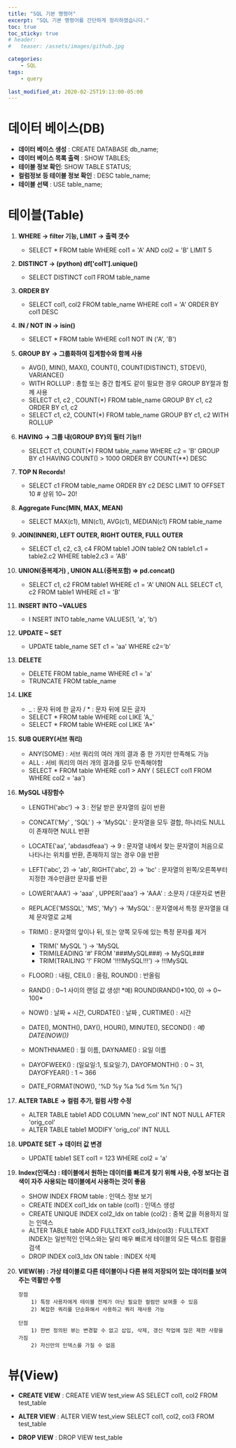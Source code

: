 ```yaml
---
title: "SQL 기본 명령어"
excerpt: "SQL 기본 명령어를 간단하게 정리하였습니다."
toc: true
toc_sticky: true
# header:
#   teaser: /assets/images/github.jpg

categories: 
    - SQL
tags:
    - query
  
last_modified_at: 2020-02-25T19:13:00-05:00
---
```



# 데이터 베이스(DB)
- **데이터 베이스 생성** : CREATE DATABASE db_name;
- **데이터 베이스 목록 출력** : SHOW TABLES;
- **테이블 정보 확인**: SHOW TABLE STATUS;
- **컬럼정보 등 테이블 정보 확인** : DESC table_name;
- **테이블 선택** : USE table_name;

# 테이블(Table)
1. **WHERE → filter 기능, LIMIT → 출력 갯수**
   - SELECT * FROM table WHERE col1 = 'A' AND col2 = 'B' LIMIT 5

2. **DISTINCT → (python) df['col1'].unique()**
   - SELECT DISTINCT col1 FROM table_name

3. **ORDER BY**
   - SELECT col1, col2 FROM table_name WHERE col1 = 'A' ORDER BY col1 DESC

4. **IN / NOT IN → isin()**
   - SELECT * FROM table WHERE col1 NOT IN ('A', 'B')

5. **GROUP BY → 그룹화하여 집계함수와 함께 사용**
   - AVG(), MIN(), MAX(), COUNT(), COUNT(DISTINCT), STDEV(), VARIANCE()
   - WITH ROLLUP : 총합 또는 중간 합계도 같이 필요한 경우 GROUP BY절과 함께 사용
   - SELECT c1, c2 , COUNT(*) FROM table_name GROUP BY c1, c2 ORDER BY c1, c2
   - SELECT c1, c2, COUNT(*) FROM table_name GROUP BY c1, c2 WITH ROLLUP

6. **HAVING → 그룹 내(GROUP BY)의 필터 기능!!**
   - SELECT c1, COUNT(*) FROM table_name WHERE c2 = 'B' GROUP BY c1 HAVING COUNT() > 1000 ORDER BY COUNT(**) DESC

7. **TOP N Records!**

   - SELECT c1 FROM table_name ORDER BY c2 DESC LIMIT 10 OFFSET 10 # 상위 10~ 20!

8. **Aggregate Func(MIN, MAX, MEAN)**

   - SELECT MAX(c1), MIN(c1), AVG(c1), MEDIAN(c1) FROM table_name

9. **JOIN(INNER), LEFT OUTER, RIGHT OUTER, FULL OUTER**
   - SELECT c1, c2, c3, c4 FROM table1 JOIN  table2 ON table1.c1 = table2.c2 WHERE table2.c3 = 'AB'

10. **UNION(중복제거) , UNION ALL(중복포함) ⇒ pd.concat()**
    - SELECT c1, c2 FROM table1 WHERE c1 = 'A' UNION ALL SELECT c1, c2 FROM table1 WHERE c1 = 'B'

11. **INSERT INTO ~VALUES**
    - I NSERT INTO table_name VALUES(1, 'a', 'b')

12. **UPDATE ~ SET**
    - UPDATE table_name SET c1 = 'aa' WHERE c2='b'

13. **DELETE**
    - DELETE FROM table_name WHERE c1 = 'a'
    - TRUNCATE FROM table_name

14. **LIKE**
    - _ : 문자 뒤에 한 글자  /   * : 문자 뒤에 모든 글자
    - SELECT * FROM table WHERE col LIKE 'A_'
    - SELECT * FROM table WHERE col LIKE 'A*'

15. **SUB QUERY(서브 쿼리)**
    - ANY(SOME) : 서브 쿼리의 여러 개의 결과 중 한 가지만 만족해도 가능 
    - ALL : 서비 쿼리의 여러 개의 결과를 모두 만족해야함 
    - SELECT * FROM table WHERE col1 > ANY ( SELECT col1 FROM WHERE col2 = 'aa')

16. **MySQL 내장함수**
    - LENGTH('abc') → 3 : 전달 받은 문자열의 길이 반환
    - CONCAT('My' , 'SQL' ) → 'MySQL' : 문자열을 모두 결합, 하나라도 NULL이 존재하면 NULL 반환
    - LOCATE('aa', 'abdasdfeaa') → 9 : 문자열 내에서 찾는 문자열이 처음으로 나타나는 위치를 반환, 존재하지 않는 경우 0을 반환
    - LEFT('abc', 2) → 'ab', RIGHT('abc', 2) → 'bc' : 문자열의 왼쪽/오른쪽부터 지정한 개수만큼만 문자를 반환
    - LOWER('AAA') → 'aaa' , UPPER('aaa') → 'AAA' : 소문자 / 대문자로 변환
    - REPLACE('MSSQL', 'MS', 'My') → 'MySQL' : 문자열에서 특정 문자열을 대체 문자열로 교체
    - TRIM() : 문자열의 앞이나 뒤, 또는 양쪽 모두에 있는 특정 문자를 제거

        - TRIM('      MySQL      ') → 'MySQL
        - TRIM(LEADING '#' FROM '###MySQL###) → MySQL###
        - TRIM(TRAILING '!' FROM '!!!!MySQL!!!') → !!!MySQL

    - FLOOR() : 내림, CEIL() : 올림, ROUND() : 반올림
    - RAND() : 0~1 사이의 랜덤 값 생성! *예) ROUND(RAND()*100, 0) → 0~ 100*
  
    - NOW() : 날짜 + 시간, CURDATE() : 날짜 , CURTIME() : 시간
    - DATE(), MONTH(), DAY(), HOUR(), MINUTE(), SECOND() : *예) DATE(NOW())*
    - MONTHNAME() : 월 이름, DAYNAME() : 요일 이름
    - DAYOFWEEK() : (일요일:1, 토요일:7), DAYOFMONTH() : 0 ~ 31, DAYOFYEAR() : 1 ~ 366
    - DATE_FORMAT(NOW(), '%D %y %a %d %m %n %j')

17. **ALTER TABLE → 컬럼 추가, 컬럼 사항 수정**

    - ALTER TABLE table1 ADD COLUMN 'new_col' INT NOT NULL AFTER 'orig_col'
    - ALTER TABLE table1 MODIFY 'orig_col' INT NULL

18. **UPDATE SET → 데이터 값 변경**

    - UPDATE table1 SET col1 = 123 WHERE col2 = 'a'

19. **Index(인덱스) : 테이블에서 원하는 데이터를 빠르게 찾기 위해 사용, 수정 보다는 검색이 자주 사용되는 테이블에서 사용하는 것이 좋음**

    - SHOW INDEX FROM table  : 인덱스 정보 보기
    - CREATE INDEX col1_Idx on table (col1) : 인덱스 생성
    - CREATE UNIQUE INDEX col2_Idx on table (col2) : 중복 값을 허용하지 않는 인덱스
    - ALTER TABLE table ADD FULLTEXT col3_Idx(col3) : FULLTEXT INDEX는 일반적인 인덱스와는 달리 매우 빠르게 테이블의 모든 텍스트 컬럼을 검색
    - DROP INDEX col3_Idx ON table : INDEX 삭제

20. **VIEW(뷰) : 가상 테이블로 다른 테이블이나 다른 뷰의 저장되어 있는 데이터를 보여주는 역활만 수행**
    
        장점 
            1) 특정 사용자에게 테이블 전체가 아닌 필요한 컬럼만 보여줄 수 있음
            2) 복잡한 쿼리를 단순화해서 사용하고 쿼리 재사용 가능

        단점
            1) 한번 정의된 뷰는 변경할 수 없고 삽입, 삭제, 갱신 작업에 많은 제한 사항을 가짐
            2) 자신만의 인덱스를 가질 수 없음

# 뷰(View)
- **CREATE VIEW**
    : CREATE VIEW test_view AS SELECT col1, col2 FROM test_table

- **ALTER VIEW**
    : ALTER VIEW test_view SELECT col1, col2, col3 FROM test_table

- **DROP VIEW**
    : DROP VIEW test_table